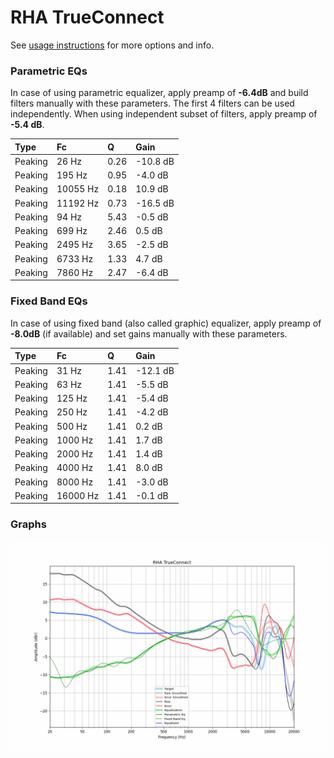 # RHA TrueConnect
See [usage instructions](https://github.com/jaakkopasanen/AutoEq#usage) for more options and info.

### Parametric EQs
In case of using parametric equalizer, apply preamp of **-6.4dB** and build filters manually
with these parameters. The first 4 filters can be used independently.
When using independent subset of filters, apply preamp of **-5.4 dB**.

| Type    | Fc       |    Q | Gain     |
|:--------|:---------|:-----|:---------|
| Peaking | 26 Hz    | 0.26 | -10.8 dB |
| Peaking | 195 Hz   | 0.95 | -4.0 dB  |
| Peaking | 10055 Hz | 0.18 | 10.9 dB  |
| Peaking | 11192 Hz | 0.73 | -16.5 dB |
| Peaking | 94 Hz    | 5.43 | -0.5 dB  |
| Peaking | 699 Hz   | 2.46 | 0.5 dB   |
| Peaking | 2495 Hz  | 3.65 | -2.5 dB  |
| Peaking | 6733 Hz  | 1.33 | 4.7 dB   |
| Peaking | 7860 Hz  | 2.47 | -6.4 dB  |

### Fixed Band EQs
In case of using fixed band (also called graphic) equalizer, apply preamp of **-8.0dB**
(if available) and set gains manually with these parameters.

| Type    | Fc       |    Q | Gain     |
|:--------|:---------|:-----|:---------|
| Peaking | 31 Hz    | 1.41 | -12.1 dB |
| Peaking | 63 Hz    | 1.41 | -5.5 dB  |
| Peaking | 125 Hz   | 1.41 | -5.4 dB  |
| Peaking | 250 Hz   | 1.41 | -4.2 dB  |
| Peaking | 500 Hz   | 1.41 | 0.2 dB   |
| Peaking | 1000 Hz  | 1.41 | 1.7 dB   |
| Peaking | 2000 Hz  | 1.41 | 1.4 dB   |
| Peaking | 4000 Hz  | 1.41 | 8.0 dB   |
| Peaking | 8000 Hz  | 1.41 | -3.0 dB  |
| Peaking | 16000 Hz | 1.41 | -0.1 dB  |

### Graphs
![](./RHA%20TrueConnect.png)